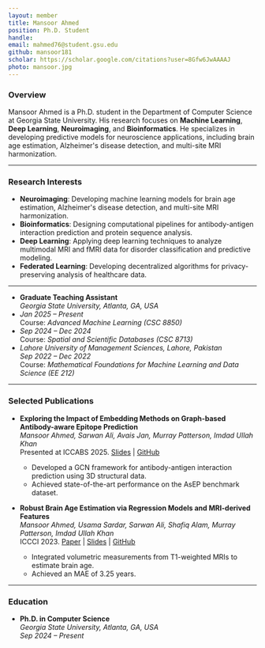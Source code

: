 ```yaml
---
layout: member
title: Mansoor Ahmed
position: Ph.D. Student
handle: 
email: mahmed76@student.gsu.edu
github: mansoor181
scholar: https://scholar.google.com/citations?user=8Gfw6JwAAAAJ
photo: mansoor.jpg
---
```


### Overview
Mansoor Ahmed is a Ph.D. student in the Department of Computer Science at Georgia State University. His research focuses on **Machine Learning**, **Deep Learning**, **Neuroimaging**, and **Bioinformatics**. He specializes in developing predictive models for neuroscience applications, including brain age estimation, Alzheimer's disease detection, and multi-site MRI harmonization.


---

### Research Interests
- **Neuroimaging**: Developing machine learning models for brain age estimation, Alzheimer's disease detection, and multi-site MRI harmonization.
- **Bioinformatics**: Designing computational pipelines for antibody-antigen interaction prediction and protein sequence analysis.
- **Deep Learning**: Applying deep learning techniques to analyze multimodal MRI and fMRI data for disorder classification and predictive modeling.
- **Federated Learning**: Developing decentralized algorithms for privacy-preserving analysis of healthcare data.

---

- **Graduate Teaching Assistant**  
  *Georgia State University, Atlanta, GA, USA*  
-  *Jan 2025 – Present*  
  Course: *Advanced Machine Learning (CSC 8850)*  
-  *Sep 2024 – Dec 2024*  
  Course: *Spatial and Scientific Databases (CSC 8713)*  
-  *Lahore University of Management Sciences, Lahore, Pakistan*  
  *Sep 2022 – Dec 2022*  
  Course: *Mathematical Foundations for Machine Learning and Data Science (EE 212)*  

---

### Selected Publications
- **Exploring the Impact of Embedding Methods on Graph-based Antibody-aware Epitope Prediction**  
  *Mansoor Ahmed, Sarwan Ali, Avais Jan, Murray Patterson, Imdad Ullah Khan*  
  Presented at ICCABS 2025. [Slides](https://mansoor181.github.io/docs/Epitope_Prediction_ICCABS_Mansoor.pdf) | [GitHub](https://github.com/mansoor181/epitope-pred.git)  
  - Developed a GCN framework for antibody-antigen interaction prediction using 3D structural data.
  - Achieved state-of-the-art performance on the AsEP benchmark dataset.

- **Robust Brain Age Estimation via Regression Models and MRI-derived Features**  
  *Mansoor Ahmed, Usama Sardar, Sarwan Ali, Shafiq Alam, Murray Patterson, Imdad Ullah Khan*  
  ICCCI 2023. [Paper](https://link.springer.com/chapter/10.1007/978-3-031-41774-0_52) | [Slides](https://mansoor181.github.io/docs/ICCCI_2023_Brain_Age_Paper_Presentation_Slides.pdf) | [GitHub](https://github.com/mansoor181/Brain_Age_Estimation.git)  
  - Integrated volumetric measurements from T1-weighted MRIs to estimate brain age.
  - Achieved an MAE of 3.25 years.


---

### Education
- **Ph.D. in Computer Science**  
  *Georgia State University, Atlanta, GA, USA*  
  *Sep 2024 – Present*  
